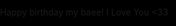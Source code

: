 Happy birthday my baee!
I Love You <33

<HTML>

 <HEAD>

  <TITLE> Phương Anh cufee </TITLE>

  <META NAME="Generator" CONTENT="EditPlus">

  <META NAME="Author" CONTENT="">

  <META NAME="Keywords" CONTENT="">

  <META NAME="Description" CONTENT="">

  <style>

  html, body {

  height: 100%;

  padding: 0;

  margin: 0;

  background: #000;

}

canvas {

  position: absolute;

  width: 100%;

  height: 100%;

}

  </style>

 </HEAD>


 <BODY>

  <canvas id="pinkboard"></canvas>

  <script>

  /*

 * Settings

 */

var settings = {

  particles: {

    length:   500, // maximum amount of particles

    duration:   2, // particle duration in sec

    velocity: 100, // particle velocity in pixels/sec

    effect: -0.75, // play with this for a nice effect

    size:      30, // particle size in pixels

  },

};


/*

 * RequestAnimationFrame polyfill by Erik Möller

 */

(function(){var b=0;var c=["ms","moz","webkit","o"];for(var a=0;a<c.length&&!window.requestAnimationFrame;++a){window.requestAnimationFrame=window[c[a]+"RequestAnimationFrame"];window.cancelAnimationFrame=window[c[a]+"CancelAnimationFrame"]||window[c[a]+"CancelRequestAnimationFrame"]}if(!window.requestAnimationFrame){window.requestAnimationFrame=function(h,e){var d=new Date().getTime();var f=Math.max(0,16-(d-b));var g=window.setTimeout(function(){h(d+f)},f);b=d+f;return g}}if(!window.cancelAnimationFrame){window.cancelAnimationFrame=function(d){clearTimeout(d)}}}());


/*

 * Point class

 */

var Point = (function() {

  function Point(x, y) {

    this.x = (typeof x !== 'undefined') ? x : 0;

    this.y = (typeof y !== 'undefined') ? y : 0;

  }

  Point.prototype.clone = function() {

    return new Point(this.x, this.y);

  };

  Point.prototype.length = function(length) {

    if (typeof length == 'undefined')

      return Math.sqrt(this.x * this.x + this.y * this.y);

    this.normalize();

    this.x *= length;

    this.y *= length;

    return this;

  };

  Point.prototype.normalize = function() {

    var length = this.length();

    this.x /= length;

    this.y /= length;

    return this;

  };

  return Point;

})();


/*

 * Particle class

 */

var Particle = (function() {

  function Particle() {

    this.position = new Point();

    this.velocity = new Point();

    this.acceleration = new Point();

    this.age = 0;

  }

  Particle.prototype.initialize = function(x, y, dx, dy) {

    this.position.x = x;

    this.position.y = y;

    this.velocity.x = dx;

    this.velocity.y = dy;

    this.acceleration.x = dx * settings.particles.effect;

    this.acceleration.y = dy * settings.particles.effect;

    this.age = 0;

  };

  Particle.prototype.update = function(deltaTime) {

    this.position.x += this.velocity.x * deltaTime;

    this.position.y += this.velocity.y * deltaTime;

    this.velocity.x += this.acceleration.x * deltaTime;

    this.velocity.y += this.acceleration.y * deltaTime;

    this.age += deltaTime;

  };

  Particle.prototype.draw = function(context, image) {

    function ease(t) {

      return (--t) * t * t + 1;

    }

    var size = image.width * ease(this.age / settings.particles.duration);

    context.globalAlpha = 1 - this.age / settings.particles.duration;

    context.drawImage(image, this.position.x - size / 2, this.position.y - size / 2, size, size);

  };

  return Particle;

})();


/*

 * ParticlePool class

 */

var ParticlePool = (function() {

  var particles,

      firstActive = 0,

      firstFree   = 0,

      duration    = settings.particles.duration;

 

  function ParticlePool(length) {

    // create and populate particle pool

    particles = new Array(length);

    for (var i = 0; i < particles.length; i++)

      particles[i] = new Particle();

  }

  ParticlePool.prototype.add = function(x, y, dx, dy) {

    particles[firstFree].initialize(x, y, dx, dy);

   

    // handle circular queue

    firstFree++;

    if (firstFree   == particles.length) firstFree   = 0;

    if (firstActive == firstFree       ) firstActive++;

    if (firstActive == particles.length) firstActive = 0;

  };

  ParticlePool.prototype.update = function(deltaTime) {

    var i;

   

    // update active particles

    if (firstActive < firstFree) {

      for (i = firstActive; i < firstFree; i++)

        particles[i].update(deltaTime);

    }

    if (firstFree < firstActive) {

      for (i = firstActive; i < particles.length; i++)

        particles[i].update(deltaTime);

      for (i = 0; i < firstFree; i++)

        particles[i].update(deltaTime);

    }

   

    // remove inactive particles

    while (particles[firstActive].age >= duration && firstActive != firstFree) {

      firstActive++;

      if (firstActive == particles.length) firstActive = 0;

    }

   

   

  };

  ParticlePool.prototype.draw = function(context, image) {

    // draw active particles

    if (firstActive < firstFree) {

      for (i = firstActive; i < firstFree; i++)

        particles[i].draw(context, image);

    }

    if (firstFree < firstActive) {

      for (i = firstActive; i < particles.length; i++)

        particles[i].draw(context, image);

      for (i = 0; i < firstFree; i++)

        particles[i].draw(context, image);

    }

  };

  return ParticlePool;

})();


/*

 * Putting it all together

 */

(function(canvas) {

  var context = canvas.getContext('2d'),

      particles = new ParticlePool(settings.particles.length),

      particleRate = settings.particles.length / settings.particles.duration, // particles/sec

      time;

 

  // get point on heart with -PI <= t <= PI

  function pointOnHeart(t) {

    return new Point(

      160 * Math.pow(Math.sin(t), 3),

      130 * Math.cos(t) - 50 * Math.cos(2 * t) - 20 * Math.cos(3 * t) - 10 * Math.cos(4 * t) + 25

    );

  }

 

  // creating the particle image using a dummy canvas

  var image = (function() {

    var canvas  = document.createElement('canvas'),

        context = canvas.getContext('2d');

    canvas.width  = settings.particles.size;

    canvas.height = settings.particles.size;

    // helper function to create the path

    function to(t) {

      var point = pointOnHeart(t);

      point.x = settings.particles.size / 2 + point.x * settings.particles.size / 350;

      point.y = settings.particles.size / 2 - point.y * settings.particles.size / 350;

      return point;

    }

    // create the path

    context.beginPath();

    var t = -Math.PI;

    var point = to(t);

    context.moveTo(point.x, point.y);

    while (t < Math.PI) {

      t += 0.01; // baby steps!

      point = to(t);

      context.lineTo(point.x, point.y);

    }

    context.closePath();

    // create the fill

    context.fillStyle = '#ea80b0';

    context.fill();

    // create the image

    var image = new Image();

    image.src = canvas.toDataURL();

    return image;

  })();

 

  // render that thing!

  function render() {

    // next animation frame

    requestAnimationFrame(render);

   

    // update time

    var newTime   = new Date().getTime() / 1000,

        deltaTime = newTime - (time || newTime);

    time = newTime;

   

    // clear canvas

    context.clearRect(0, 0, canvas.width, canvas.height);

   

    // create new particles

    var amount = particleRate * deltaTime;

    for (var i = 0; i < amount; i++) {

      var pos = pointOnHeart(Math.PI - 2 * Math.PI * Math.random());

      var dir = pos.clone().length(settings.particles.velocity);

      particles.add(canvas.width / 2 + pos.x, canvas.height / 2 - pos.y, dir.x, -dir.y);

    }

   

    // update and draw particles

    particles.update(deltaTime);

    particles.draw(context, image);

  }

 

  // handle (re-)sizing of the canvas

  function onResize() {

    canvas.width  = canvas.clientWidth;

    canvas.height = canvas.clientHeight;

  }

  window.onresize = onResize;

 

  // delay rendering bootstrap

  setTimeout(function() {

    onResize();

    render();

  }, 10);

})(document.getElementById('pinkboard'));

  </script>

 </BODY>

</HTML>
